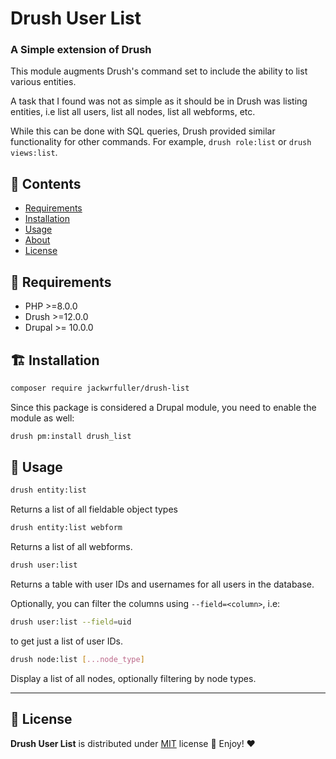 # Drush User List

### A Simple extension of Drush

This module augments Drush's command set to include the ability to list various entities.

A task that I found was not as simple as it should be in Drush was listing entities, i.e
list all users, list all nodes, list all webforms, etc. 

While this can be done with SQL queries, Drush provided similar functionality for other commands.
For example, `drush role:list` or `drush views:list`. 

## :book: Contents

- [Requirements](#hammer-requirements)
- [Installation](#building_construction-installation)
- [Usage](#thought_balloon-usage)
- [About](#cook-author)
- [License](#page_with_curl-license)

## :hammer: Requirements

- PHP >=8.0.0
- Drush >=12.0.0
- Drupal >= 10.0.0

## :building_construction: Installation

```bash
composer require jackwrfuller/drush-list
```

Since this package is considered a Drupal module, you need to enable the module as well:

```bash
drush pm:install drush_list
```

## :thought_balloon: Usage

```bash
drush entity:list
```

Returns a list of all fieldable object types

```bash
drush entity:list webform
```

Returns a list of all webforms. 


```bash
drush user:list
```
Returns a table with user IDs and usernames for all users in the database. 

Optionally, you can filter the columns using `--field=<column>`, i.e:

```bash
drush user:list --field=uid
```

to get just a list of user IDs.

```bash
drush node:list [...node_type]
```

Display a list of all nodes, optionally filtering by node types.

---
## :page_with_curl: License

**Drush User List** is distributed under [MIT](https://opensource.org/licenses/MIT) license 🚀 Enjoy! ❤️
